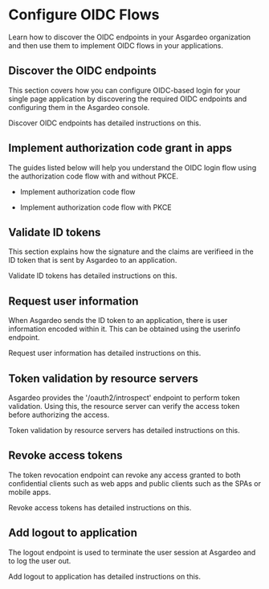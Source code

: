 # Configure OIDC Flows

Learn how to discover the OIDC endpoints in your Asgardeo organization and then use them to implement OIDC flows in your applications.

## Discover the OIDC endpoints

This section covers how you can configure OIDC-based login for your single page application by discovering the required OIDC endpoints and configuring them in the Asgardeo console.

<a :href="$withBase('/guides/authentication/oidc/discover-oidc-configs/')">Discover OIDC endpoints</a> has detailed instructions on this.


## Implement authorization code grant in apps

The guides listed below will help you understand the OIDC login flow using the authorization code flow with and without PKCE.

- <a :href="$withBase('/guides/authentication/oidc/implement-auth-code/')">Implement authorization code flow</a>

- <a :href="$withBase('/guides/authentication/oidc/implement-auth-code-with-pkce/')">Implement authorization code flow with PKCE</a>

## Validate ID tokens

This section explains how the signature and the claims are verifieed in the ID token that is sent by Asgardeo to an application.

<a :href="$withBase('/guides/authentication/oidc/validate-id-tokens/')">Validate ID tokens</a> has detailed instructions on this.

## Request user information

When Asgardeo sends the ID token to an application, there is user information encoded within it. This can be obtained using the userinfo endpoint.

<a :href="$withBase('/guides/authentication/oidc/request-user-info/')">Request user information</a> has detailed instructions on this.

## Token validation by resource servers

Asgardeo provides the '/oauth2/introspect' endpoint to perform token validation. Using this, the resource server can verify the access token before authorizing the access.

<a :href="$withBase('/guides/authentication/oidc/token-validation-resource-server/')">Token validation by resource servers</a> has detailed instructions on this.

## Revoke access tokens

The token revocation endpoint can revoke any access granted to both confidential clients such as web apps and public clients such as the SPAs or mobile apps.

<a :href="$withBase('/guides/authentication/oidc/revoke-tokens/')">Revoke access tokens</a> has detailed instructions on this.

## Add logout to application

The logout endpoint is used to terminate the user session at Asgardeo and to log the user out.

<a :href="$withBase('/guides/authentication/oidc/add-logout/')">Add logout to application</a> has detailed instructions on this.